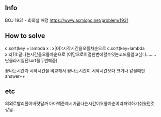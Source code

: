 ## Info
BOJ 1931 - 회의실 배정 https://www.acmicpc.net/problem/1931

## How to solve

c.sort(key = lambda x : x[0]):시작시간을오름차순으로
c.sort(key=lambda x:x[1]):끝나는시간을오름차순으로
(여담으로이걸한번에할수잇는코드를알고싶다........난몰라서일단sort를두번해줌)

끝나는시간과 시작시간을 비교해서
끝나는시간이 시작시간보다 크거나 같을때만 answer++

## etc
의외로빨리풀어버렷달까
아마백준예시가끝나는시간이오름차순이라파악하기쉬웠던것같음...